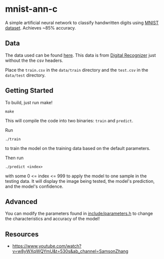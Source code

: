 # mnist-ann-c
A simple artificial neural network to classify handwritten digits using [MNIST dataset](https://en.wikipedia.org/wiki/MNIST_database). Achieves ~85% accuracy.

## Data
The data used can be found [here](https://www.kaggle.com/datasets/macsencasaus/digital-recognizer-no-header/data?select=train.csv). This data is from
[Digital Recognizer](https://www.kaggle.com/competitions/digit-recognizer/data) just without the the csv headers.

Place the `train.csv` in the `data/train` directory and the `test.csv` in the `data/test` directory.

## Getting Started
To build, just run make!
```
make
```
This will compile the code into two binaries: `train` and `predict`.

Run
```
./train
```
to train the model on the training data based on the default parameters. 

Then run
```
./predict <index>
```
with some 0 <= index <= 999 to apply the model to one sample in the testing data. It will display the image being tested, the model's prediction, and the model's confidence.

## Advanced
You can modify the parameters found in [include/parameters.h](https://github.com/macsencasaus/mnist-ann-c/include/parameters.h) to change the characteristics and accuracy of the model!

## Resources
- https://www.youtube.com/watch?v=w8yWXqWQYmU&t=530s&ab_channel=SamsonZhang
